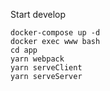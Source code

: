 
Start develop
```
docker-compose up -d
docker exec www bash
cd app
yarn webpack
yarn serveClient
yarn serveServer

```